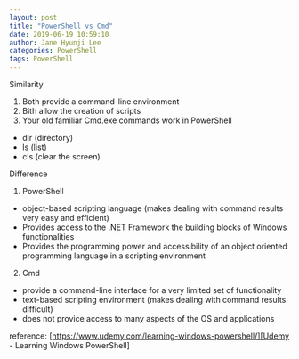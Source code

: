 ```yaml
---
layout: post
title: "PowerShell vs Cmd"
date: 2019-06-19 10:59:10
author: Jane Hyunji Lee
categories: PowerShell
tags: PowerShell
---
```


Similarity
1. Both provide a command-line environment
2. Bith allow the creation of scripts
3. Your old familiar Cmd.exe commands work in PowerShell
- dir (directory)
- ls (list)
- cls (clear the screen)
  
Difference
1. PowerShell
- object-based scripting language (makes dealing with command results very easy and efficient)
- Provides access to the .NET Framework the building blocks of Windows functionalities
- Provides the programming power and accessibility of an object oriented programming language in a scripting environment

2. Cmd
- provide a command-line interface for a very limited set of functionality
- text-based scripting environment (makes dealing with command results difficult)
- does not provice access to many aspects of the OS and applications

    
reference: [https://www.udemy.com/learning-windows-powershell/][Udemy - Learning Windows PowerShell]

[Udemy - Learning Windows PowerShell]:         https://www.udemy.com/learning-windows-powershell/